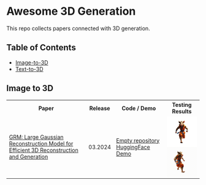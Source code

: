 # Awesome 3D Generation

This repo collects papers connected with 3D generation.

## Table of Contents
- [Image-to-3D](#image-to-3d)
- [Text-to-3D](#text-to-3d)

## Image to 3D



<table>
  <tr>
    <th>Paper</th>
    <th>Release</th>
    <th>Code / Demo</th>
	<th>Testing Results</th>
  </tr>
  <tr>
    <td><a href="https://arxiv.org/abs/2403.14621">GRM: Large Gaussian Reconstruction Model for Efficient 3D Reconstruction and Generation</a> </td>
    <td>03.2024</td>
    <td><a href="https://github.com/justimyhxu/GRM?tab=readme-ov-file">Empty repository</a> 
	<a href="https://huggingface.co/spaces/GRM-demo/GRM">HuggingFace Demo</a></td>
	<td><img align="left" src="assets/GRM/dreamcraft3d_00.png" width="100" />  <img align="right" src="assets/GRM/gs.gif" width="100" /> </td>
  </tr>
</table>
